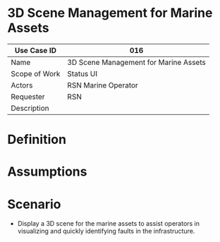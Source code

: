 # 3D Scene Management for Marine Assets

| Use Case ID | 016 |
| --- | --- |
| Name | 3D Scene Management for Marine Assets           |
| Scope of Work | Status UI |
| Actors | RSN Marine Operator                    |
| Requester | RSN |
| Description |  |

# Definition

# Assumptions

# Scenario

- Display a 3D scene for the marine assets to assist operators in visualizing and quickly identifying faults in the infrastructure.